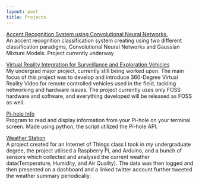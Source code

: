 ```yaml
---
layout: post
title: Projects
---
```



[Accent Recognition System using Convolutional Neural Networks.]()
<br>
An accent recognition classification system creating using two different classification paradigms, Convolutional Neural Networks and Gaussian Mixture Models. Project currently underway

[Virtual Reality Integration for Surveillance and Exploration Vehicles]()
<br>
My undergrad major project, currently still being worked upon. The main focus of this project was to develop and introduce 360-Degree Virtual Reality Video for remote controlled vehicles used in the field, tackling networking and hardware issues. The project currently uses only FOSS hardware and software, and everything developed will be released as FOSS as well.

[Pi-hole Info]()
<br>
Program to read and display information from your Pi-hole on your terminal screen. Made using python, the script utilized the Pi-hole API.

[Weather Station]()
<br>
A project created for an Internet of Things class I took in my undergraduate degree, the project utilised a Raspberry Pi, and Arduino, and a bunch of sensors which collected and analysed the current weather data(Temperature, Humidity, and Air Quality). The data was then logged and then presented on a dashboard and a linked twitter account further tweeted the weather summary periodically.

